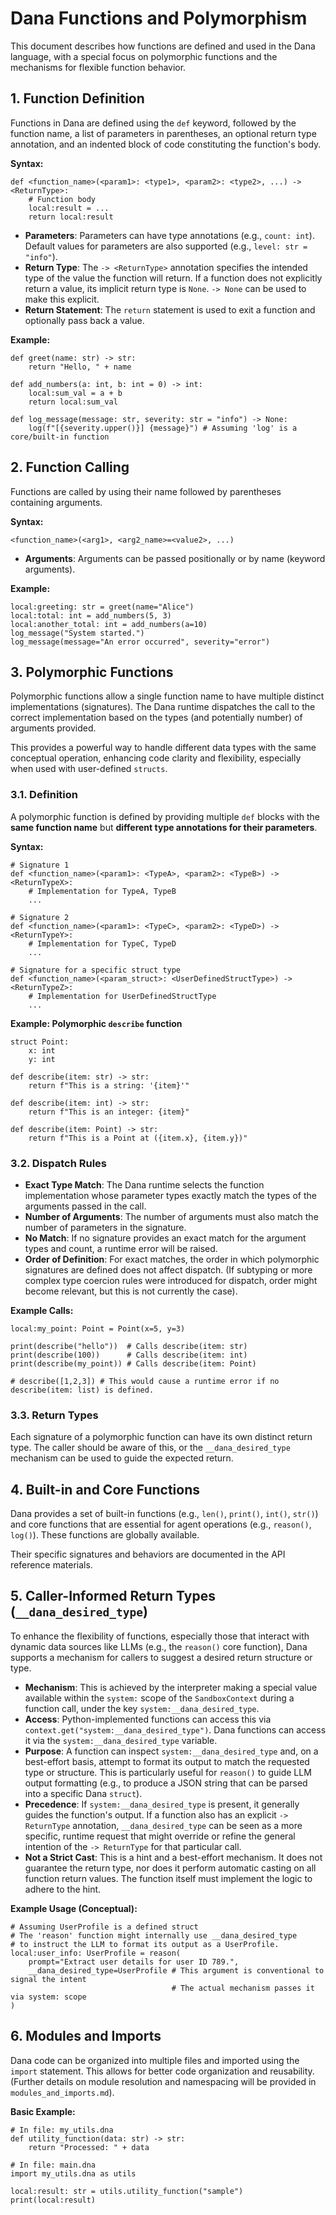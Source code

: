 # Dana Functions and Polymorphism

This document describes how functions are defined and used in the Dana language, with a special focus on polymorphic functions and the mechanisms for flexible function behavior.

## 1. Function Definition

Functions in Dana are defined using the `def` keyword, followed by the function name, a list of parameters in parentheses, an optional return type annotation, and an indented block of code constituting the function's body.

**Syntax:**

```dana
def <function_name>(<param1>: <type1>, <param2>: <type2>, ...) -> <ReturnType>:
    # Function body
    local:result = ...
    return local:result
```

*   **Parameters**: Parameters can have type annotations (e.g., `count: int`). Default values for parameters are also supported (e.g., `level: str = "info"`).
*   **Return Type**: The `-> <ReturnType>` annotation specifies the intended type of the value the function will return. If a function does not explicitly return a value, its implicit return type is `None`. `-> None` can be used to make this explicit.
*   **Return Statement**: The `return` statement is used to exit a function and optionally pass back a value.

**Example:**

```dana
def greet(name: str) -> str:
    return "Hello, " + name

def add_numbers(a: int, b: int = 0) -> int:
    local:sum_val = a + b
    return local:sum_val

def log_message(message: str, severity: str = "info") -> None:
    log(f"[{severity.upper()}] {message}") # Assuming 'log' is a core/built-in function
```

## 2. Function Calling

Functions are called by using their name followed by parentheses containing arguments.

**Syntax:**

```dana
<function_name>(<arg1>, <arg2_name>=<value2>, ...)
```

*   **Arguments**: Arguments can be passed positionally or by name (keyword arguments).

**Example:**

```dana
local:greeting: str = greet(name="Alice")
local:total: int = add_numbers(5, 3)
local:another_total: int = add_numbers(a=10)
log_message("System started.")
log_message(message="An error occurred", severity="error")
```

## 3. Polymorphic Functions

Polymorphic functions allow a single function name to have multiple distinct implementations (signatures). The Dana runtime dispatches the call to the correct implementation based on the types (and potentially number) of arguments provided.

This provides a powerful way to handle different data types with the same conceptual operation, enhancing code clarity and flexibility, especially when used with user-defined `structs`.

### 3.1. Definition

A polymorphic function is defined by providing multiple `def` blocks with the **same function name** but **different type annotations for their parameters**.

**Syntax:**

```dana
# Signature 1
def <function_name>(<param1>: <TypeA>, <param2>: <TypeB>) -> <ReturnTypeX>:
    # Implementation for TypeA, TypeB
    ...

# Signature 2
def <function_name>(<param1>: <TypeC>, <param2>: <TypeD>) -> <ReturnTypeY>:
    # Implementation for TypeC, TypeD
    ...

# Signature for a specific struct type
def <function_name>(<param_struct>: <UserDefinedStructType>) -> <ReturnTypeZ>:
    # Implementation for UserDefinedStructType
    ...
```

**Example: Polymorphic `describe` function**

```dana
struct Point:
    x: int
    y: int

def describe(item: str) -> str:
    return f"This is a string: '{item}'"

def describe(item: int) -> str:
    return f"This is an integer: {item}"

def describe(item: Point) -> str:
    return f"This is a Point at ({item.x}, {item.y})"
```

### 3.2. Dispatch Rules

*   **Exact Type Match**: The Dana runtime selects the function implementation whose parameter types exactly match the types of the arguments passed in the call.
*   **Number of Arguments**: The number of arguments must also match the number of parameters in the signature.
*   **No Match**: If no signature provides an exact match for the argument types and count, a runtime error will be raised.
*   **Order of Definition**: For exact matches, the order in which polymorphic signatures are defined does not affect dispatch. (If subtyping or more complex type coercion rules were introduced for dispatch, order might become relevant, but this is not currently the case).

**Example Calls:**

```dana
local:my_point: Point = Point(x=5, y=3)

print(describe("hello"))  # Calls describe(item: str)
print(describe(100))      # Calls describe(item: int)
print(describe(my_point)) # Calls describe(item: Point)

# describe([1,2,3]) # This would cause a runtime error if no describe(item: list) is defined.
```

### 3.3. Return Types

Each signature of a polymorphic function can have its own distinct return type. The caller should be aware of this, or the `__dana_desired_type` mechanism can be used to guide the expected return.

## 4. Built-in and Core Functions

Dana provides a set of built-in functions (e.g., `len()`, `print()`, `int()`, `str()`) and core functions that are essential for agent operations (e.g., `reason()`, `log()`). These functions are globally available.

Their specific signatures and behaviors are documented in the API reference materials.

## 5. Caller-Informed Return Types (`__dana_desired_type`)

To enhance the flexibility of functions, especially those that interact with dynamic data sources like LLMs (e.g., the `reason()` core function), Dana supports a mechanism for callers to suggest a desired return structure or type.

*   **Mechanism**: This is achieved by the interpreter making a special value available within the `system:` scope of the `SandboxContext` during a function call, under the key `system:__dana_desired_type`.
*   **Access**: Python-implemented functions can access this via `context.get("system:__dana_desired_type")`. Dana functions can access it via the `system:__dana_desired_type` variable.
*   **Purpose**: A function can inspect `system:__dana_desired_type` and, on a best-effort basis, attempt to format its output to match the requested type or structure. This is particularly useful for `reason()` to guide LLM output formatting (e.g., to produce a JSON string that can be parsed into a specific Dana `struct`).
*   **Precedence**: If `system:__dana_desired_type` is present, it generally guides the function's output. If a function also has an explicit `-> ReturnType` annotation, `__dana_desired_type` can be seen as a more specific, runtime request that might override or refine the general intention of the `-> ReturnType` for that particular call.
*   **Not a Strict Cast**: This is a hint and a best-effort mechanism. It does not guarantee the return type, nor does it perform automatic casting on all function return values. The function itself must implement the logic to adhere to the hint.

**Example Usage (Conceptual):**

```dana
# Assuming UserProfile is a defined struct
# The 'reason' function might internally use __dana_desired_type
# to instruct the LLM to format its output as a UserProfile.
local:user_info: UserProfile = reason(
    prompt="Extract user details for user ID 789.",
    __dana_desired_type=UserProfile # This argument is conventional to signal the intent
                                    # The actual mechanism passes it via system: scope
)
```

## 6. Modules and Imports

Dana code can be organized into multiple files and imported using the `import` statement. This allows for better code organization and reusability. (Further details on module resolution and namespacing will be provided in `modules_and_imports.md`).

**Basic Example:**

```dana
# In file: my_utils.dna
def utility_function(data: str) -> str:
    return "Processed: " + data
```

```dana
# In file: main.dna
import my_utils.dna as utils

local:result: str = utils.utility_function("sample")
print(local:result)
``` 